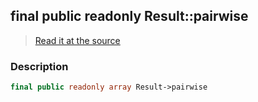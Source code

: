## final public readonly Result::pairwise

> [Read it at the source](https://github.com/julien-boudry/Condorcet/blob/master/src/Result.php#L26)

### Description    

```php
final public readonly array Result->pairwise 
```


    